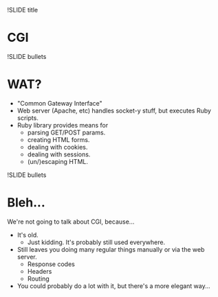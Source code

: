 !SLIDE title
# CGI


!SLIDE bullets
# WAT?

* "Common Gateway Interface"
* Web server (Apache, etc) handles socket-y stuff, but executes Ruby scripts.
* Ruby library provides means for
    * parsing GET/POST params.
    * creating HTML forms.
    * dealing with cookies.
    * dealing with sessions.
    * (un/)escaping HTML.


!SLIDE bullets
# Bleh...

We're not going to talk about CGI, because...

* It's old.
    * Just kidding.  It's probably still used everywhere.
* Still leaves you doing many regular things manually or via the web server.
    * Response codes
    * Headers
    * Routing
* You could probably do a lot with it, but there's a more elegant way...
